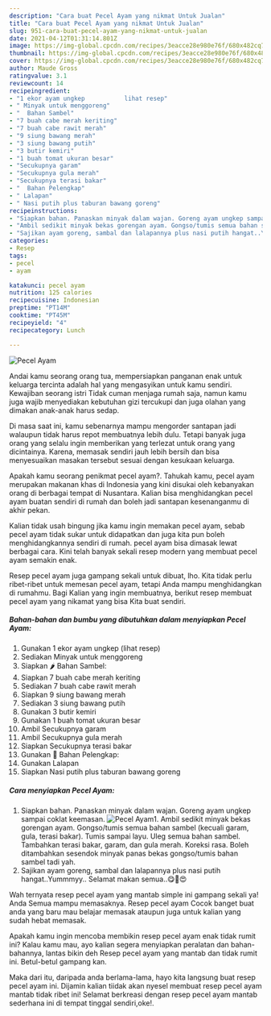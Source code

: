 ```yaml
---
description: "Cara buat Pecel Ayam yang nikmat Untuk Jualan"
title: "Cara buat Pecel Ayam yang nikmat Untuk Jualan"
slug: 951-cara-buat-pecel-ayam-yang-nikmat-untuk-jualan
date: 2021-04-12T01:31:14.801Z
image: https://img-global.cpcdn.com/recipes/3eacce28e980e76f/680x482cq70/pecel-ayam-foto-resep-utama.jpg
thumbnail: https://img-global.cpcdn.com/recipes/3eacce28e980e76f/680x482cq70/pecel-ayam-foto-resep-utama.jpg
cover: https://img-global.cpcdn.com/recipes/3eacce28e980e76f/680x482cq70/pecel-ayam-foto-resep-utama.jpg
author: Maude Gross
ratingvalue: 3.1
reviewcount: 14
recipeingredient:
- "1 ekor ayam ungkep           lihat resep"
- " Minyak untuk menggoreng"
- "  Bahan Sambel"
- "7 buah cabe merah keriting"
- "7 buah cabe rawit merah"
- "9 siung bawang merah"
- "3 siung bawang putih"
- "3 butir kemiri"
- "1 buah tomat ukuran besar"
- "Secukupnya garam"
- "Secukupnya gula merah"
- "Secukupnya terasi bakar"
- "  Bahan Pelengkap"
- " Lalapan"
- " Nasi putih plus taburan bawang goreng"
recipeinstructions:
- "Siapkan bahan. Panaskan minyak dalam wajan. Goreng ayam ungkep sampai coklat keemasan."
- "Ambil sedikit minyak bekas gorengan ayam. Gongso/tumis semua bahan sambel (kecuali garam, gula, terasi bakar). Tumis sampai layu. Uleg semua bahan sambel. Tambahkan terasi bakar, garam, dan gula merah. Koreksi rasa. Boleh ditambahkan sesendok minyak panas bekas gongso/tumis bahan sambel tadi yah."
- "Sajikan ayam goreng, sambal dan lalapannya plus nasi putih hangat..Yummmyy.. Selamat makan semua..😋🤤😍"
categories:
- Resep
tags:
- pecel
- ayam

katakunci: pecel ayam 
nutrition: 125 calories
recipecuisine: Indonesian
preptime: "PT14M"
cooktime: "PT45M"
recipeyield: "4"
recipecategory: Lunch

---
```



![Pecel Ayam](https://img-global.cpcdn.com/recipes/3eacce28e980e76f/680x482cq70/pecel-ayam-foto-resep-utama.jpg)

Andai kamu seorang orang tua, mempersiapkan panganan enak untuk keluarga tercinta adalah hal yang mengasyikan untuk kamu sendiri. Kewajiban seorang istri Tidak cuman menjaga rumah saja, namun kamu juga wajib menyediakan kebutuhan gizi tercukupi dan juga olahan yang dimakan anak-anak harus sedap.

Di masa  saat ini, kamu sebenarnya mampu mengorder santapan jadi walaupun tidak harus repot membuatnya lebih dulu. Tetapi banyak juga orang yang selalu ingin memberikan yang terlezat untuk orang yang dicintainya. Karena, memasak sendiri jauh lebih bersih dan bisa menyesuaikan masakan tersebut sesuai dengan kesukaan keluarga. 



Apakah kamu seorang penikmat pecel ayam?. Tahukah kamu, pecel ayam merupakan makanan khas di Indonesia yang kini disukai oleh kebanyakan orang di berbagai tempat di Nusantara. Kalian bisa menghidangkan pecel ayam buatan sendiri di rumah dan boleh jadi santapan kesenanganmu di akhir pekan.

Kalian tidak usah bingung jika kamu ingin memakan pecel ayam, sebab pecel ayam tidak sukar untuk didapatkan dan juga kita pun boleh menghidangkannya sendiri di rumah. pecel ayam bisa dimasak lewat berbagai cara. Kini telah banyak sekali resep modern yang membuat pecel ayam semakin enak.

Resep pecel ayam juga gampang sekali untuk dibuat, lho. Kita tidak perlu ribet-ribet untuk memesan pecel ayam, tetapi Anda mampu menghidangkan di rumahmu. Bagi Kalian yang ingin membuatnya, berikut resep membuat pecel ayam yang nikamat yang bisa Kita buat sendiri.

<!--inarticleads1-->

##### Bahan-bahan dan bumbu yang dibutuhkan dalam menyiapkan Pecel Ayam:

1. Gunakan 1 ekor ayam ungkep           (lihat resep)
1. Sediakan  Minyak untuk menggoreng
1. Siapkan  🌶️ Bahan Sambel:
1. Siapkan 7 buah cabe merah keriting
1. Sediakan 7 buah cabe rawit merah
1. Siapkan 9 siung bawang merah
1. Sediakan 3 siung bawang putih
1. Gunakan 3 butir kemiri
1. Gunakan 1 buah tomat ukuran besar
1. Ambil Secukupnya garam
1. Ambil Secukupnya gula merah
1. Siapkan Secukupnya terasi bakar
1. Gunakan  🍗 Bahan Pelengkap:
1. Gunakan  Lalapan
1. Siapkan  Nasi putih plus taburan bawang goreng




<!--inarticleads2-->

##### Cara menyiapkan Pecel Ayam:

1. Siapkan bahan. Panaskan minyak dalam wajan. Goreng ayam ungkep sampai coklat keemasan.
<img src="https://img-global.cpcdn.com/steps/9514ae601bc45add/160x128cq70/pecel-ayam-langkah-memasak-1-foto.jpg" alt="Pecel Ayam">1. Ambil sedikit minyak bekas gorengan ayam. Gongso/tumis semua bahan sambel (kecuali garam, gula, terasi bakar). Tumis sampai layu. Uleg semua bahan sambel. Tambahkan terasi bakar, garam, dan gula merah. Koreksi rasa. Boleh ditambahkan sesendok minyak panas bekas gongso/tumis bahan sambel tadi yah.
1. Sajikan ayam goreng, sambal dan lalapannya plus nasi putih hangat..Yummmyy.. Selamat makan semua..😋🤤😍




Wah ternyata resep pecel ayam yang mantab simple ini gampang sekali ya! Anda Semua mampu memasaknya. Resep pecel ayam Cocok banget buat anda yang baru mau belajar memasak ataupun juga untuk kalian yang sudah hebat memasak.

Apakah kamu ingin mencoba membikin resep pecel ayam enak tidak rumit ini? Kalau kamu mau, ayo kalian segera menyiapkan peralatan dan bahan-bahannya, lantas bikin deh Resep pecel ayam yang mantab dan tidak rumit ini. Betul-betul gampang kan. 

Maka dari itu, daripada anda berlama-lama, hayo kita langsung buat resep pecel ayam ini. Dijamin kalian tiidak akan nyesel membuat resep pecel ayam mantab tidak ribet ini! Selamat berkreasi dengan resep pecel ayam mantab sederhana ini di tempat tinggal sendiri,oke!.

